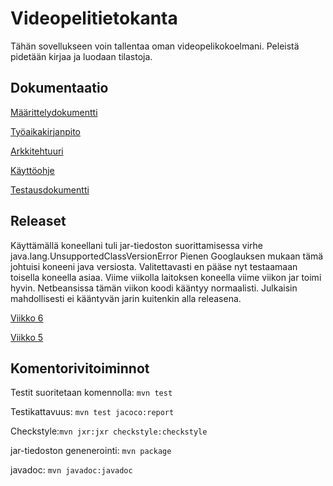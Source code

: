 # Videopelitietokanta
Tähän sovellukseen voin tallentaa oman videopelikokoelmani. Peleistä pidetään kirjaa ja luodaan tilastoja.




## Dokumentaatio
[Määrittelydokumentti](https://github.com/Stobelius/ot-harjoitustyo/blob/master/Videopelitietokanta/dokumentaatio/Maarittelydokumentti.md)

[Työaikakirjanpito](https://github.com/Stobelius/ot-harjoitustyo/blob/master/Videopelitietokanta/dokumentaatio/tyoaikakirjanpito.md)

[Arkkitehtuuri](https://github.com/Stobelius/ot-harjoitustyo/blob/master/Videopelitietokanta/dokumentaatio/arkkitehtuuri.md)

[Käyttöohje](https://github.com/Stobelius/ot-harjoitustyo/blob/master/Videopelitietokanta/dokumentaatio/K%C3%A4ytt%C3%B6ohje.md)

[Testausdokumentti](https://github.com/Stobelius/ot-harjoitustyo/blob/master/Videopelitietokanta/dokumentaatio/Testausdokumentti.md)

## Releaset
Käyttämällä koneellani tuli jar-tiedoston suorittamisessa virhe java.lang.UnsupportedClassVersionError Pienen Googlauksen mukaan tämä johtuisi koneeni java versiosta. Valitettavasti en pääse nyt testaamaan toisella koneella asiaa. Viime viikolla laitoksen koneella viime viikon jar toimi hyvin. Netbeansissa tämän viikon koodi kääntyy normaalisti. Julkaisin mahdollisesti ei kääntyvän jarin kuitenkin alla releasena.

[Viikko 6](https://github.com/Stobelius/ot-harjoitustyo/releases/tag/viikko6)

[Viikko 5](https://github.com/Stobelius/ot-harjoitustyo/releases/tag/viikko5)

## Komentorivitoiminnot
Testit suoritetaan komennolla: `mvn test`

Testikattavuus:
``
mvn test jacoco:report
``

Checkstyle:`mvn jxr:jxr checkstyle:checkstyle`

jar-tiedoston genenerointi: `mvn package`

javadoc: `mvn javadoc:javadoc`

